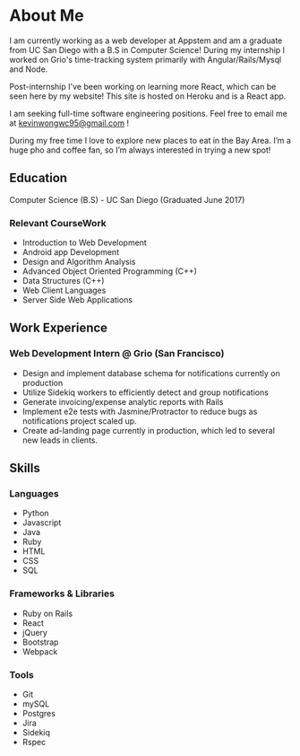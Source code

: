 # About Me

I am currently working as a web developer at Appstem and am a graduate from UC San Diego with a B.S in Computer Science! 
During my internship I worked on Grio's time-tracking system primarily with Angular/Rails/Mysql and Node.

Post-internship I've been working on learning more React, which can be seen here by my website!
This site is hosted on Heroku and is a React app.

I am seeking full-time software engineering positions. Feel free to email me at <kevinwongwc95@gmail.com> !

During my free time I love to explore new places to eat in the Bay Area. I’m a huge pho and coffee fan, so I’m always interested in trying a new spot!

## Education

Computer Science (B.S) - UC San Diego (Graduated June 2017)

### Relevant CourseWork

- Introduction to Web Development
- Android app Development
- Design and Algorithm Analysis
- Advanced Object Oriented Programming (C++)
- Data Structures (C++)
- Web Client Languages
- Server Side Web Applications

## Work Experience

### Web Development Intern @ Grio (San Francisco)

- Design and implement database schema for notifications currently on production
- Utilize Sidekiq workers to efficiently detect and group notifications
- Generate invoicing/expense analytic reports with Rails
- Implement e2e tests with Jasmine/Protractor to reduce bugs as notifications project scaled up.
- Create ad-landing page currently in production, which led to several new leads in clients.


## Skills

### Languages
- Python
- Javascript
- Java
- Ruby
- HTML
- CSS
- SQL

### Frameworks & Libraries
- Ruby on Rails
- React
- jQuery
- Bootstrap
- Webpack

### Tools
- Git
- mySQL
- Postgres
- Jira
- Sidekiq
- Rspec
